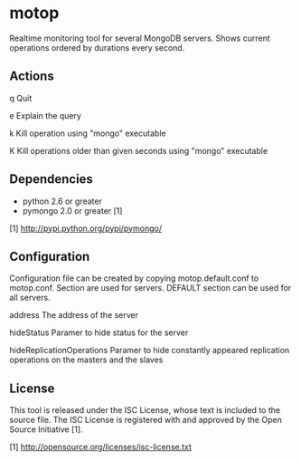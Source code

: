 motop
=====

Realtime monitoring tool for several MongoDB servers. Shows current operations ordered by durations every second.

## Actions

q   Quit

e   Explain the query

k   Kill operation using "mongo" executable

K   Kill operations older than given seconds using "mongo" executable

## Dependencies

* python 2.6 or greater
* pymongo 2.0 or greater [1]

[1] http://pypi.python.org/pypi/pymongo/

## Configuration

Configuration file can be created by copying motop.default.conf to motop.conf. Section are used for servers. DEFAULT
section can be used for all servers.

address                     The address of the server

hideStatus                  Paramer to hide status for the server

hideReplicationOperations   Paramer to hide constantly appeared replication operations on the masters and the slaves

## License

This tool is released under the ISC License, whose text is included to the source file. The ISC License is registered
with and approved by the Open Source Initiative [1].

[1] http://opensource.org/licenses/isc-license.txt
